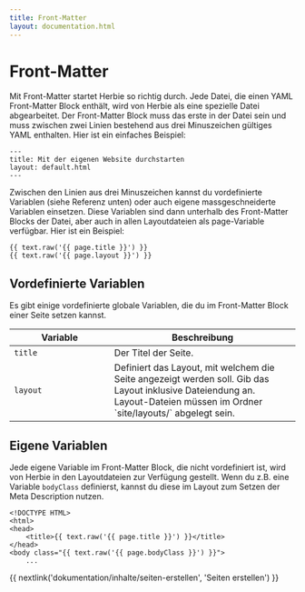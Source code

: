 ```yaml
---
title: Front-Matter
layout: documentation.html
---
```


# Front-Matter

Mit Front-Matter startet Herbie so richtig durch. Jede Datei, die einen YAML Front-Matter Block enthält, wird von Herbie als eine spezielle Datei abgearbeitet. Der Front-Matter Block muss das erste in der Datei sein und muss zwischen zwei Linien bestehend aus drei Minuszeichen gültiges YAML enthalten. Hier ist ein einfaches Beispiel:

    ---
    title: Mit der eigenen Website durchstarten
    layout: default.html
    ---

Zwischen den Linien aus drei Minuszeichen kannst du vordefinierte Variablen (siehe Referenz unten) oder auch eigene massgeschneiderte Variablen einsetzen.
Diese Variablen sind dann unterhalb des Front-Matter Blocks der Datei, aber auch in allen Layoutdateien als page-Variable verfügbar. Hier ist ein Beispiel:

    {{ text.raw('{{ page.title }}') }}
    {{ text.raw('{{ page.layout }}') }}


## Vordefinierte Variablen

Es gibt einige vordefinierte globale Variablen, die du im Front-Matter Block einer Seite setzen kannst.

<table class="pure-table pure-table-horizontal" width="100%">
    <thead>
        <tr>
            <th width="35%">Variable</th>
            <th width="65%">Beschreibung</th>
        </tr>
    </thead>
    <tr>
        <td><code>title</code></td>
        <td>Der Titel der Seite.</td>
    </tr>
    <tr>
        <td><code>layout</code></td>
        <td>Definiert das Layout, mit welchem die Seite angezeigt werden soll. Gib das Layout inklusive Dateiendung an. Layout-Dateien müssen im Ordner `site/layouts/` abgelegt sein.</td>
    </tr>
</table>


## Eigene Variablen

Jede eigene Variable im Front-Matter Block, die nicht vordefiniert ist, wird von Herbie in den Layoutdateien zur Verfügung gestellt. Wenn du z.B. eine Variable `bodyClass` definierst, kannst du diese im Layout zum Setzen der Meta Description nutzen.

    <!DOCTYPE HTML>
    <html>
    <head>
        <title>{{ text.raw('{{ page.title }}') }}</title>
    </head>
    <body class="{{ text.raw('{{ page.bodyClass }}') }}">
        ...


{{ nextlink('dokumentation/inhalte/seiten-erstellen', 'Seiten erstellen') }}
